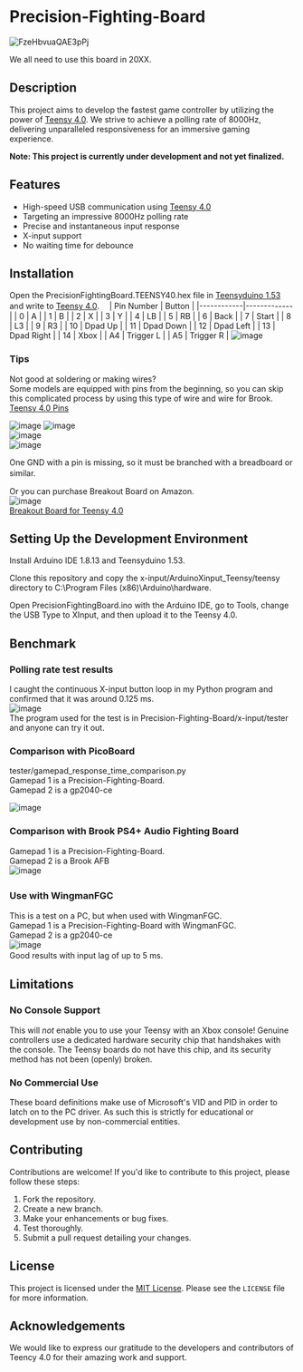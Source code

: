 # Precision-Fighting-Board
![FzeHbvuaQAE3pPj](https://github.com/ioridev/Precision-Fighting-Board/assets/41247249/afc0e35b-ca20-4fe8-9133-83550cd0358d)

We all need to use this board in 20XX.
## Description

This project aims to develop the fastest game controller by utilizing the power of [Teensy 4.0](https://www.pjrc.com/store/teensy40.html). We strive to achieve a polling rate of 8000Hz, delivering unparalleled responsiveness for an immersive gaming experience.

**Note: This project is currently under development and not yet finalized.**  

## Features

- High-speed USB communication using [Teensy 4.0](https://www.pjrc.com/store/teensy40.html)
- Targeting an impressive 8000Hz polling rate
- Precise and instantaneous input response
- X-input support
- No waiting time for debounce

## Installation
Open the PrecisionFightingBoard.TEENSY40.hex file in [Teensyduino 1.53](https://www.pjrc.com/teensy/td_158/TeensyduinoInstall.exe) and write to [Teensy 4.0](https://www.pjrc.com/store/teensy40.html).　
| Pin Number | Button      |
|------------|-------------|
| 0          | A           |
| 1          | B           |
| 2          | X           |
| 3          | Y           |
| 4          | LB          |
| 5          | RB          |
| 6          | Back        |
| 7          | Start       |
| 8          | L3          |
| 9          | R3          |
| 10         | Dpad Up     |
| 11         | Dpad Down   |
| 12         | Dpad Left   |
| 13         | Dpad Right  |
| 14         | Xbox  |
| A4         | Trigger L   |
| A5         | Trigger R   |
![image](https://github.com/ioridev/Precision-Fighting-Board/assets/41247249/2e11a9c7-5acc-4e2c-a961-7881e0bbd49f)

### Tips
Not good at soldering or making wires?  
Some models are equipped with pins from the beginning, so you can skip this complicated process by using this type of wire and wire for Brook.  
[Teensy 4.0 Pins](https://www.pjrc.com/store/teensy40_pins.html)

  ![image](https://github.com/ioridev/Precision-Fighting-Board/assets/41247249/300528dc-192d-47a2-9785-b4b2bf61961f)
![image](https://github.com/ioridev/Precision-Fighting-Board/assets/41247249/1cecc320-f41a-4cfc-9cd0-ea19618abd21)  
![image](https://github.com/ioridev/Precision-Fighting-Board/assets/41247249/c7bb9a22-68c5-4f2f-b32c-5b399d36c1a6)  
![image](https://github.com/ioridev/Precision-Fighting-Board/assets/41247249/05e4e47d-face-4540-9af4-2c46e392f367)

One GND with a pin is missing, so it must be branched with a breadboard or similar.　 

  
Or you can purchase Breakout Board on Amazon.  
![image](https://github.com/ioridev/Precision-Fighting-Board/assets/41247249/46e5d4a0-9250-4f9b-95c1-419c1af4948c)  
[Breakout Board for Teensy 4.0](https://www.amazon.com/dp/B0C5SXFTC1?_encoding=UTF8&psc=1&ref_=cm_sw_r_cp_ud_dp_3P4ZTVVE18NE8B7TW8SG)
  

## Setting Up the Development Environment
Install Arduino IDE 1.8.13 and Teensyduino 1.53.

Clone this repository and copy the x-input/ArduinoXinput_Teensy/teensy directory to C:\Program Files (x86)\Arduino\hardware.

Open PrecisionFightingBoard.ino with the Arduino IDE, go to Tools, change the USB Type to XInput, and then upload it to the Teensy 4.0.


## Benchmark
### Polling rate test results 
I caught the continuous X-input button loop in my Python program and confirmed that it was around 0.125 ms.  
![image](https://github.com/ioridev/Precision-Fighting-Board/assets/41247249/70222125-6ffb-46e5-9fc4-e5550e8782d6)  
The program used for the test is in Precision-Fighting-Board/x-input/tester and anyone can try it out.

### Comparison with PicoBoard
tester/gamepad_response_time_comparison.py  
Gamepad 1 is a Precision-Fighting-Board.  
Gamepad 2 is a gp2040-ce  

![image](https://github.com/ioridev/Precision-Fighting-Board/assets/41247249/ea221707-1144-472a-874f-9012942adb8c)  

### Comparison with Brook PS4+ Audio Fighting Board
Gamepad 1 is a Precision-Fighting-Board.  
Gamepad 2 is a Brook AFB  
![image](https://github.com/ioridev/Precision-Fighting-Board/assets/41247249/0a874cdd-4767-493d-a540-549eb6db1171)


### Use with WingmanFGC　
This is a test on a PC, but when used with WingmanFGC.  
Gamepad 1 is a Precision-Fighting-Board with WingmanFGC.  
Gamepad 2 is a gp2040-ce  
![image](https://github.com/ioridev/Precision-Fighting-Board/assets/41247249/9faed4c7-3016-4b31-b0da-01b3768ef684)  
Good results with input lag of up to 5 ms.　　　
## Limitations

### No Console Support

This will *not* enable you to use your Teensy with an Xbox console! Genuine controllers use a dedicated hardware security chip that handshakes with the console. The Teensy boards do not have this chip, and its security method has not been (openly) broken.

### No Commercial Use

These board definitions make use of Microsoft's VID and PID in order to latch on to the PC driver. As such this is strictly for educational or development use by non-commercial entities.


## Contributing

Contributions are welcome! If you'd like to contribute to this project, please follow these steps:

1. Fork the repository.
2. Create a new branch.
3. Make your enhancements or bug fixes.
4. Test thoroughly.
5. Submit a pull request detailing your changes.

## License

This project is licensed under the [MIT License](https://opensource.org/licenses/MIT). Please see the `LICENSE` file for more information.

## Acknowledgements

We would like to express our gratitude to the developers and contributors of Teency 4.0 for their amazing work and support.

